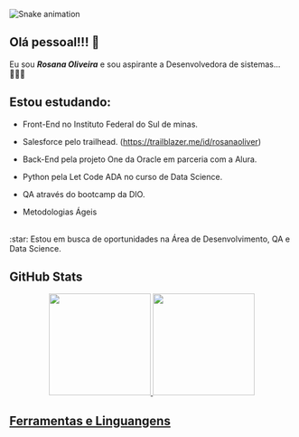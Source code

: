 ![Snake animation](https://github.com/SanaOliver/SanaOliver/blob/output/github-contribution-grid-snake.svg) 

## Olá pessoal!!! 👋

Eu sou ***Rosana Oliveira*** e sou aspirante a Desenvolvedora de sistemas...👩🏾‍💻

## Estou estudando:

* Front-End no Instituto Federal do Sul de minas.

* Salesforce pelo trailhead. (https://trailblazer.me/id/rosanaoliver)

* Back-End pela projeto One da Oracle em parceria com a Alura.

* Python pela Let Code ADA no curso de Data Science.

* QA através do bootcamp da DIO.

* Metodologias Ágeis 

<br>
:star: Estou em busca de oportunidades na Área de Desenvolvimento, QA e Data Science.
<br>

## GitHub Stats
<div align="center">
  <a href="https://github.com/SanaOliver">
  <img height="180em" src="https://github-readme-stats.vercel.app/api?username=SanaOliver&show_icons=true&theme=radical&include_all_commits=true&count_private=true"/>
  <img height="180em" src="https://github-readme-stats.vercel.app/api/top-langs/?username=SanaOliver&layout=compact&langs_count=7&theme=dracula"/>
</div>

## Ferramentas e Linguangens






  
  
  
  
  
  











<!--
**SanaOliver/SanaOliver** is a ✨ _special_ ✨ repository because its `README.md` (this file) appears on your GitHub profile.







